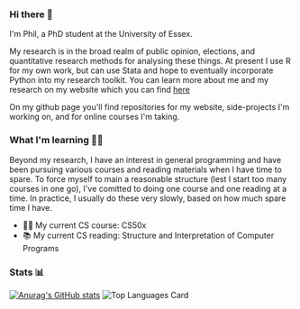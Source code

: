 ### Hi there 👋

I'm Phil, a PhD student at the University of Essex.

My research is in the broad realm of public opinion, elections, and quantitative research methods for analysing these things. At present I use R for my own work, but can use Stata and hope to eventually incorporate Python into my research toolkit. You can learn more about me and my research on my website which you can find [here](https://philswatton.github.io/)

On my github page you'll find repositories for my website, side-projects I'm working on, and for online courses I'm taking.

### What I'm learning 👨‍🎓

Beyond my research, I have an interest in general programming and have been pursuing various courses and reading materials when I have time to spare. To force myself to main a reasonable structure (lest I start too many courses in one go), I've comitted to doing one course and one reading at a time. In practice, I usually do these very slowly, based on how much spare time I have.

- 👨‍💻 My current CS course: CS50x
- 📚 My current CS reading: Structure and Interpretation of Computer Programs

### Stats 📊

[![Anurag's GitHub stats](https://github-readme-stats.vercel.app/api?username=philswatton&count_private=true&show_icons=true)](https://github.com/philswatton/github-readme-stats)
![Top Languages Card](https://github-readme-stats.vercel.app/api/top-langs/?username=philswatton&layout=compact&langs_count=10)
